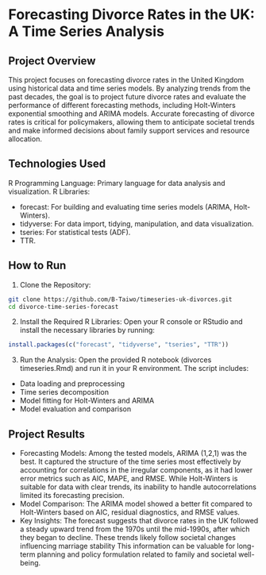 # Forecasting Divorce Rates in the UK: A Time Series Analysis

## Project Overview
This project focuses on forecasting divorce rates in the United Kingdom using historical data and time series models. By analyzing trends from the past decades, the goal is to project future divorce rates and evaluate the performance of different forecasting methods, including Holt-Winters exponential smoothing and ARIMA models. Accurate forecasting of divorce rates is critical for policymakers, allowing them to anticipate societal trends and make informed decisions about family support services and resource allocation.

## Technologies Used
R Programming Language: Primary language for data analysis and visualization.
R Libraries:
- forecast: For building and evaluating time series models (ARIMA, Holt-Winters).
- tidyverse: For data import, tidying, manipulation, and data visualization.
- tseries: For statistical tests (ADF).
- TTR.

## How to Run
1. Clone the Repository:
```bash
git clone https://github.com/B-Taiwo/timeseries-uk-divorces.git
cd divorce-time-series-forecast
```
2. Install the Required R Libraries: Open your R console or RStudio and install the necessary libraries by running:
```R
install.packages(c("forecast", "tidyverse", "tseries", "TTR"))
```
3. Run the Analysis: Open the provided R notebook (divorces timeseries.Rmd) and run it in your R environment. The script includes:
- Data loading and preprocessing
- Time series decomposition
- Model fitting for Holt-Winters and ARIMA
- Model evaluation and comparison

## Project Results
- Forecasting Models: Among the tested models, ARIMA (1,2,1) was the best. It captured the structure of the time series 
most effectively by accounting for correlations in the irregular components, as it had lower error 
metrics such as AIC, MAPE, and RMSE. While Holt-Winters is suitable for data with clear trends, its 
inability to handle autocorrelations limited its forecasting precision.
- Model Comparison: The ARIMA model showed a better fit compared to Holt-Winters based on AIC, residual diagnostics, and RMSE values.
- Key Insights: The forecast suggests that divorce rates in the UK followed a steady upward trend from the 1970s 
until the mid-1990s, after which they began to decline. These trends likely follow societal changes 
influencing marriage stability This information can be valuable for long-term planning and policy formulation related to family and societal well-being.
